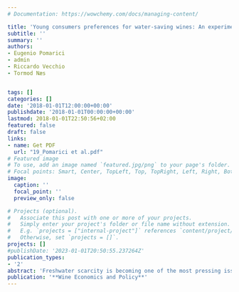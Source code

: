 ```yaml
---
# Documentation: https://wowchemy.com/docs/managing-content/

title: 'Young consumers preferences for water-saving wines: An experimental study'
subtitle: ''
summary: ''
authors:
- Eugenio Pomarici 
- admin
- Riccardo Vecchio 
- Tormod Næs


tags: []
categories: []
date: '2018-01-01T12:00:00+00:00'
publishdate: '2018-01-01T00:00:00+00:00'
lastmod: 2018-01-01T22:50:56+02:00
featured: false
draft: false
links: 
- name: Get PDF
  url: "19_Pomarici et al.pdf"
# Featured image
# To use, add an image named `featured.jpg/png` to your page's folder.
# Focal points: Smart, Center, TopLeft, Top, TopRight, Left, Right, BottomLeft, Bottom, BottomRight.
image:
  caption: ''
  focal_point: ''
  preview_only: false

# Projects (optional).
#   Associate this post with one or more of your projects.
#   Simply enter your project's folder or file name without extension.
#   E.g. `projects = ["internal-project"]` references `content/project/deep-learning/index.md`.
#   Otherwise, set `projects = []`.
projects: []
#publishDate: '2023-01-01T20:50:55.237264Z'
publication_types: 
- '2'
abstract: 'Freshwater scarcity is becoming one of the most pressing issues of the global environmental sustainability, and agriculture is the main responsible of that scarcity. During the last decade, there has been an increasing consumers’ environmental concern about the impact of food production on water usage. This paper investigates young consumers’ preferences towards water saving wines and the determinants of willingness to pay (WTP) for these products. Data were collected through an experimental auction mechanism in Italy by assessing young consumers’ willingness to pay for three different wines (i.e. conventional-no water saving label, water saving front-of-pack labelled and water saving back-of-pack labelled). Young consumers’ (N = 200) characteristics related to their personal values, pro-environmental attitudes, wine habits, labeling attitudes and socio-demographics were also collected. Results reveal that on average young consumers are willing to pay higher prices for water saving labeled wines. Additionally, wine consumption frequency, label trust and use as well as consumers’ environmental-friendly attitude have a positive effect on willingness to pay for these wines. The current study offers valuable insights to policy makers and wine producers for product differentiation and for more efficiently targeting campaigns towards young consumers, in order to increase sustainability-labeled wine consumption.'
publication: '**Wine Economics and Policy**'
---
```

